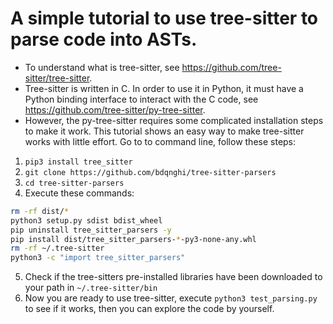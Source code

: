 # A simple tutorial to use tree-sitter to parse code into ASTs.

- To understand what is tree-sitter, see https://github.com/tree-sitter/tree-sitter.
- Tree-sitter is written in C. In order to use it in Python, it must have a Python binding interface to interact with the C code, see https://github.com/tree-sitter/py-tree-sitter.
- However, the py-tree-sitter requires some complicated installation steps to make it work. This tutorial shows an easy way to make tree-sitter works with little effort. Go to to command line, follow these steps:

1) `pip3 install tree_sitter`
2) `git clone https://github.com/bdqnghi/tree-sitter-parsers`
3) `cd tree-sitter-parsers`
4) Execute these commands: 
```bash
rm -rf dist/*
python3 setup.py sdist bdist_wheel
pip uninstall tree_sitter_parsers -y
pip install dist/tree_sitter_parsers-*-py3-none-any.whl
rm -rf ~/.tree-sitter
python3 -c "import tree_sitter_parsers"
```
5) Check if the tree-sitters pre-installed libraries have been downloaded to your path in `~/.tree-sitter/bin`
6) Now you are ready to use tree-sitter, execute `python3 test_parsing.py` to see if it works, then you can explore the code by yourself.
